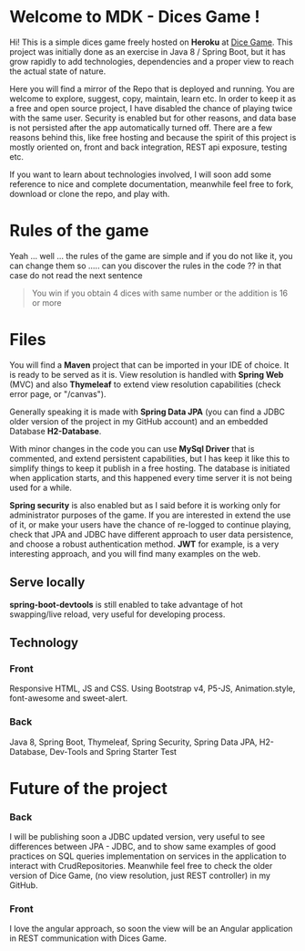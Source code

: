 # Welcome to MDK - Dices Game !

Hi! This is a simple dices game freely hosted on **Heroku** at   [Dice Game](https://dices-game-jpa.herokuapp.com/). 
This project was initially done as an exercise in Java 8 / Spring Boot, but it has grow rapidly to add technologies, dependencies and a proper view to reach the actual state of nature.

Here you will find a mirror of the Repo that is deployed and running. You are welcome to explore, suggest, copy, maintain, learn etc. In order to keep it as a free and open source project, I have disabled the chance of playing twice with the same user. Security is enabled but for other reasons, and data base is not persisted after the app automatically turned off.
There are a few reasons behind this, like free hosting and because the spirit of this project is mostly oriented on, front and back integration, REST api exposure, testing etc.

If you want to learn about technologies involved, I will soon add some reference to nice and complete documentation, meanwhile feel free to fork, download or clone the repo, and play with. 

# Rules of the game
Yeah ... well ... the rules of the game are simple and if you do not like it, you can change them so ..... can you discover the rules in the code ?? in that case do not read the next sentence
> You win if you obtain 4 dices with same number or the addition is 16 or more
 
# Files 

You will find a **Maven** project that can be imported in your IDE of choice. It is ready to be served as it is. View resolution is handled with **Spring Web** (MVC) and also **Thymeleaf** to extend view resolution capabilities (check error page, or "/canvas").  

Generally speaking it is made with **Spring Data JPA** (you can find a JDBC older version of the project in my GitHub account) and an embedded Database **H2-Database**.

With minor changes in the code you can use **MySql Driver** that is commented, and extend persistent  capabilities, but I has keep it like this to simplify things to keep it publish in a free hosting. The database is initiated when application starts, and this happened every time server it is not being used for a while.

**Spring security** is also enabled but as I said before it is working only for administrator purposes of the game. If you are interested in extend the use of it, or make your users have the chance of re-logged to continue playing, check that JPA and JDBC have different approach to user data persistence, and choose a robust authentication method. **JWT** for example, is a very interesting approach, and you will find many examples on the web.

## Serve locally

**spring-boot-devtools** is still enabled to take advantage of hot swapping/live reload, very useful for developing process.

## Technology
### Front 
Responsive HTML, JS and CSS. Using Bootstrap v4, P5-JS, Animation.style, font-awesome and sweet-alert.
### Back
Java 8, Spring Boot, Thymeleaf, Spring Security, Spring Data JPA, H2-Database, Dev-Tools and Spring Starter Test


# Future of the project

### Back
I will be publishing soon a JDBC updated version, very useful to see differences between JPA - JDBC, and to show same examples of good practices on SQL queries implementation on services in the application to interact with  CrudRepositories. Meanwhile feel free to check the older version of Dice Game, (no view resolution, just REST controller) in my GitHub.

### Front
I love the angular approach, so soon the view will be an Angular application in REST communication with Dices Game. 

